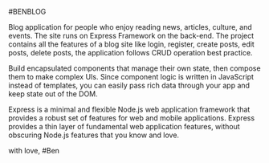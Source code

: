 
#BENBLOG

Blog application for people who enjoy reading news, articles, culture, and events.
The site runs on Express Framework on the back-end. The project contains all the
features of a blog site like login, register, create posts, edit posts, delete posts, the
application follows CRUD operation best practice.

Build encapsulated components that manage their own state, then compose them to make complex UIs.
Since component logic is written in JavaScript instead of templates, you can easily pass rich data through your app and keep state out of the DOM.

Express is a minimal and flexible Node.js web application framework that provides a robust set of features for web and mobile applications.
Express provides a thin layer of fundamental web application features, without obscuring Node.js features that you know and love.


with love,
#Ben